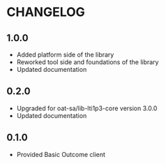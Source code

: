 CHANGELOG
=========

1.0.0
-----

* Added platform side of the library
* Reworked tool side and foundations of the library
* Updated documentation

0.2.0
-----

* Upgraded for oat-sa/lib-lti1p3-core version 3.0.0
* Updated documentation

0.1.0
-----

* Provided Basic Outcome client

